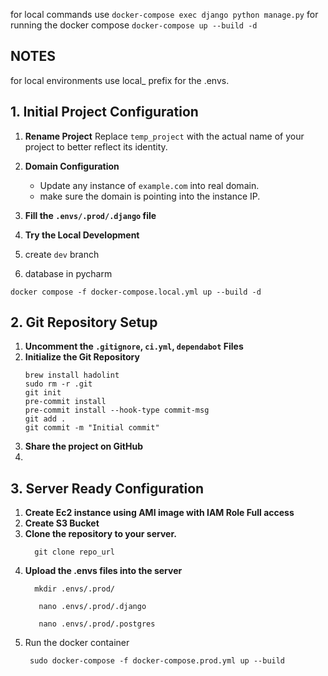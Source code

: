 for local commands use `docker-compose exec django python manage.py`
for running the docker compose `docker-compose up --build -d`

## NOTES
for local environments use local_ prefix for the .envs.


## 1. Initial Project Configuration

1. **Rename Project**
   Replace `temp_project` with the actual name of your project to better reflect its identity.

2. **Domain Configuration**
    - Update any instance of `example.com` into real domain.
    - make sure the domain is pointing into the instance IP.
3. **Fill the `.envs/.prod/.django` file**
4. **Try the Local Development**
5. create `dev` branch
6. database in pycharm

  ```
  docker compose -f docker-compose.local.yml up --build -d
  ```



## 2. Git Repository Setup

1. **Uncomment the `.gitignore`, `ci.yml`, `dependabot`  Files**
2. **Initialize the Git Repository**
   ```
   brew install hadolint
   sudo rm -r .git
   git init
   pre-commit install
   pre-commit install --hook-type commit-msg
   git add .
   git commit -m "Initial commit"
   ```
3. **Share the project on GitHub**
4.

## 3. Server Ready Configuration

1. **Create Ec2 instance using AMI image with IAM Role Full access**
2. **Create S3 Bucket**
3. **Clone the repository to your server.**
    ```
      git clone repo_url
    ```
4. **Upload the .envs files into the server**
    ```
      mkdir .envs/.prod/
    ```
    ```
       nano .envs/.prod/.django
    ```
    ```
       nano .envs/.prod/.postgres
    ```
5. Run the docker container
   ```
    sudo docker-compose -f docker-compose.prod.yml up --build
   ```
